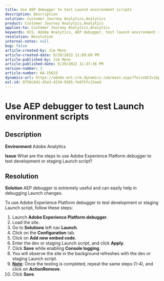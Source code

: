 ```yaml
---
title: Use AEP debugger to test Launch environment scripts
description: Description
solution: Customer Journey Analytics,Analytics
product: Customer Journey Analytics,Analytics
applies-to: Customer Journey Analytics,Analytics
keywords: KCS, Adobe Analytics, AEP debugger, test launch environment scripts, Adobe Experience Platform, how to
resolution: Resolution
internal-notes: null
bug: false
article-created-by: Jim Menn
article-created-date: 9/29/2022 11:09:09 PM
article-published-by: Jim Menn
article-published-date: 9/29/2022 11:37:36 PM
version-number: 3
article-number: KA-15633
dynamics-url: https://adobe-ent.crm.dynamics.com/main.aspx?forceUCI=1&pagetype=entityrecord&etn=knowledgearticle&id=82e3aeb3-4b40-ed11-9db1-0022480866ad
exl-id: 0750c641-d3a3-4234-9305-fe6f5fc33aed
---
```

# Use AEP debugger to test Launch environment scripts

## Description


<b>Environment</b>
 Adobe Analytics

<b>Issue</b>
 What are the steps to use Adobe Experience Platform debugger to test development or staging Launch script?


## Resolution


<b>Solution</b>
AEP debugger is extremely useful and can easily help in debugging Launch changes.

To use Adobe Experience Platform debugger to test development or staging Launch script, follow these steps:

1. Launch <b>Adobe Experience Platform debugger</b>.
2. Load the site.
3. Go to <b>Solutions</b> left nav  <b>Launch</b>.
4. Click on the <b>Configuration</b> tab.
5. Click on <b>Add new embed code</b>.
6. Enter the dev or staging Launch script, and click <b>Apply</b>.
7. Click <b>Save</b> while enabling <b>Console logging</b>.
8. You will observe the site in the background refreshes with the dev or staging Launch script.
9. <b><u>Note</u></b>: Once the testing is completed, repeat the same steps (1-4), and click on <b>Action</b><b>Remove</b>.
10. Click <b>Save</b>.
